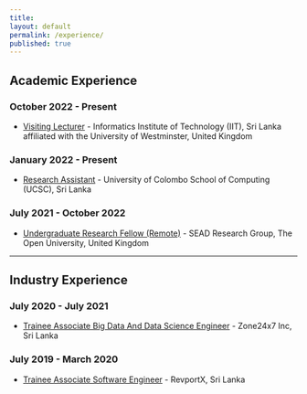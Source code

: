 ```yaml
---
title:
layout: default
permalink: /experience/
published: true
---
```


## Academic Experience

### October 2022 - Present
- [Visiting Lecturer]() - Informatics Institute of Technology (IIT), Sri Lanka affiliated with the University of Westminster, United Kingdom

### January 2022 - Present
- [Research Assistant]() - University of Colombo School of Computing (UCSC), Sri Lanka
 
### July 2021 - October 2022
- [Undergraduate Research Fellow (Remote)]() - SEAD Research Group, The Open University, United Kingdom

<hr>

## Industry Experience

### July 2020 - July 2021
- [Trainee Associate Big Data And Data Science Engineer]() - Zone24x7 Inc, Sri Lanka

### July 2019 - March 2020
- [Trainee Associate Software Engineer]() - RevportX, Sri Lanka